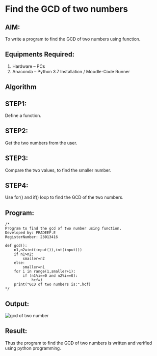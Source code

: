 # Find the GCD of two numbers

## AIM:
To write a program to find the GCD of two numbers using function.

## Equipments Required:
1. Hardware – PCs
2. Anaconda – Python 3.7 Installation / Moodle-Code Runner

## Algorithm

## STEP1:
Define a function.

## STEP2:
Get the two numbers from the user.

## STEP3:
Compare the two values, to find the smaller number.

## STEP4:
Use for() and if() loop to find the GCD of the two numbers.

## Program:
```
/*
Program to find the gcd of two number using function.
Developed by: PRADEEP.E
RegisterNumber: 23013416

def gcd():
    n1,n2=int(input()),int(input())
    if n1>n2:
        smaller=n2
    else:
        smaller=n1
    for i in range(1,smaller+1):
        if (n1%i==0 and n2%i==0):
            hcf=i
    print("GCD of two numbers is:",hcf) 
*/
```


## Output:
![gcd of two number](gcd.png)
  



## Result:
Thus the program to find the GCD of two numbers is written and verified using python programming.
